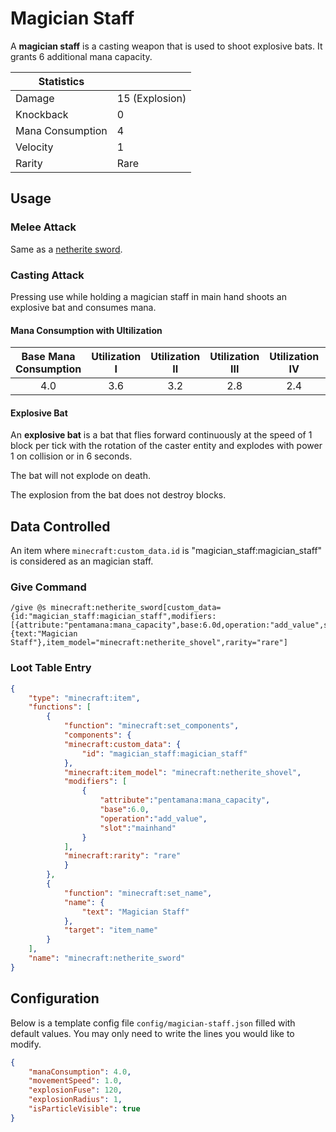 # Magician Staff

A **magician staff** is a casting weapon that is used to shoot explosive bats. It grants 6 additional mana capacity.

| Statistics ||
| - | - |
| Damage | 15 (Explosion) |
| Knockback | 0 |
| Mana Consumption| 4 |
| Velocity | 1 |
| Rarity | Rare |

## Usage

### Melee Attack

Same as a [netherite sword](https://minecraft.wiki/w/Netherite_Sword).

### Casting Attack

Pressing use while holding a magician staff in main hand shoots an explosive bat and consumes mana.

#### Mana Consumption with Ultilization

| Base Mana Consumption | Utilization I | Utilization II | Utilization III | Utilization IV | Utilization V |
| :-: | :-: | :-: | :-: | :-: | :-: |
| 4.0 | 3.6 | 3.2 | 2.8 | 2.4 | 2.0 |

#### Explosive Bat

An **explosive bat** is a bat that flies forward continuously at the speed of 1 block per tick with the rotation of the caster entity and explodes with power 1 on collision or in 6 seconds.

The bat will not explode on death.

The explosion from the bat does not destroy blocks.

## Data Controlled

An item where `minecraft:custom_data.id` is "magician_staff:magician_staff" is considered as an magician staff.

### Give Command

```mcfunction
/give @s minecraft:netherite_sword[custom_data={id:"magician_staff:magician_staff",modifiers:[{attribute:"pentamana:mana_capacity",base:6.0d,operation:"add_value",slot:"mainhand"}]},item_name={text:"Magician Staff"},item_model="minecraft:netherite_shovel",rarity="rare"]
```

### Loot Table Entry

```json
{
    "type": "minecraft:item",
    "functions": [
        {
            "function": "minecraft:set_components",
            "components": {
            "minecraft:custom_data": {
                "id": "magician_staff:magician_staff"
            },
            "minecraft:item_model": "minecraft:netherite_shovel",
            "modifiers": [
                {
                    "attribute":"pentamana:mana_capacity",
                    "base":6.0,
                    "operation":"add_value",
                    "slot":"mainhand"
                }
            ],
            "minecraft:rarity": "rare"
            }
        },
        {
            "function": "minecraft:set_name",
            "name": {
                "text": "Magician Staff"
            },
            "target": "item_name"
        }
    ],
    "name": "minecraft:netherite_sword"
}
```

## Configuration

Below is a template config file `config/magician-staff.json` filled with default values. You may only need to write the lines you would like to modify.

```json
{
    "manaConsumption": 4.0,
    "movementSpeed": 1.0,
    "explosionFuse": 120,
    "explosionRadius": 1,
    "isParticleVisible": true
}
```
